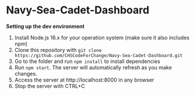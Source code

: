 # Navy-Sea-Cadet-Dashboard

**Setting up the dev environment**
1. Install Node.js 16.x for your operation system (make sure it also includes npm)
2. Clone this repository with
    `git clone https://github.com/CHSCodeForChange/Navy-Sea-Cadet-Dashboard.git`
3. Go to the folder and run `npm install` to install dependencies
4. Run `npm start`. The server will automatically refresh as you make changes.
5. Access the server at http://localhost:8000 in any browser
6. Stop the server with CTRL+C